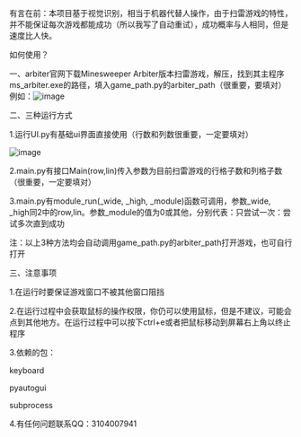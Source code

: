 有言在前：本项目基于视觉识别，相当于机器代替人操作，由于扫雷游戏的特性，并不能保证每次游戏都能成功（所以我写了自动重试），成功概率与人相同，但是速度比人快。

如何使用？

一、arbiter官网下载Minesweeper Arbiter版本扫雷游戏，解压，找到其主程序ms_arbiter.exe的路径，填入game_path.py的arbiter_path（很重要，要填对）
例如：![image](https://github.com/user-attachments/assets/47fde55c-32a3-4240-bea4-dcc39d9aea6e)

二、三种运行方式

1.运行UI.py有基础ui界面直接使用（行数和列数很重要，一定要填对）

![image](https://github.com/user-attachments/assets/4a5a0cb5-16f4-4396-9e3d-5a791de8ff9b)


2.main.py有接口Main(row,lin)传入参数为目前扫雷游戏的行格子数和列格子数（很重要，一定要填对）


3.main.py有module_run(_wide, _high, _module)函数可调用，参数_wide, _high同2中的row,lin。参数_module的值为0或其他，分别代表：只尝试一次：尝试多次直到成功

注：以上3种方法均会自动调用game_path.py的arbiter_path打开游戏，也可自行打开

三、注意事项

1.在运行时要保证游戏窗口不被其他窗口阻挡

2.在运行过程中会获取鼠标的操作权限，你仍可以使用鼠标，但是不建议，可能会点到其他地方。在运行过程中可以按下ctrl+e或者把鼠标移动到屏幕右上角以终止程序

3.依赖的包：

keyboard

pyautogui

subprocess

4.有任何问题联系QQ：3104007941
<!---
sdy-310400/sdy-310400 is a ✨ special ✨ repository because its `README.md` (this file) appears on your GitHub profile.
You can click the Preview link to take a look at your changes.
--->
